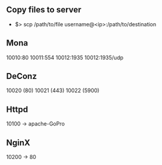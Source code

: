 ## Copy files to server
- $> scp /path/to/file username@\<ip\>:/path/to/destination


## Mona
10010:80
10011:554
10012:1935
10012:1935/udp

## DeConz
10020 (80)
10021 (443)
10022 (5900)

## Httpd
10100 -> apache-GoPro

## NginX
10200 -> 80